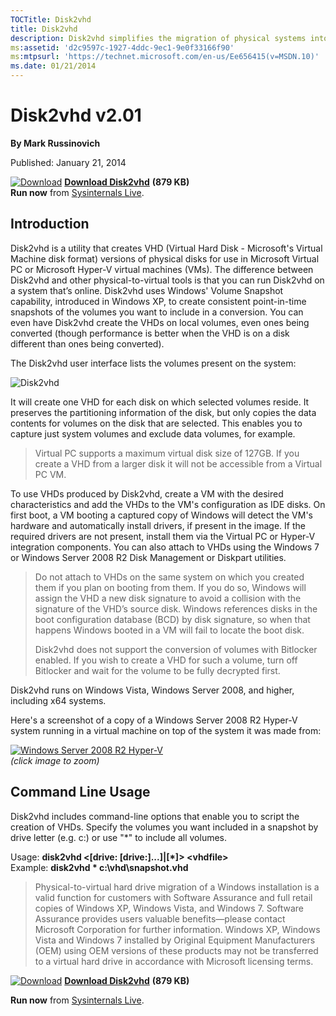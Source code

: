 ```yaml
--- 
TOCTitle: Disk2vhd
title: Disk2vhd
description: Disk2vhd simplifies the migration of physical systems into virtual machines.
ms:assetid: 'd2c9597c-1927-4ddc-9ec1-9e0f33166f90'
ms:mtpsurl: 'https://technet.microsoft.com/en-us/Ee656415(v=MSDN.10)'
ms.date: 01/21/2014
---
```


Disk2vhd v2.01
==============

**By Mark Russinovich**

Published: January 21, 2014

[![Download](/media/landing/sysinternals/download_sm.png)](https://download.sysinternals.com/files/Disk2vhd.zip) [**Download Disk2vhd**](https://download.sysinternals.com/files/Disk2vhd.zip) **(879 KB)**  
**Run now** from [Sysinternals Live](https://live.sysinternals.com/disk2vhd.exe).


## Introduction

Disk2vhd is a utility that creates VHD (Virtual Hard Disk - Microsoft's
Virtual Machine disk format) versions of physical disks for use in
Microsoft Virtual PC or Microsoft Hyper-V virtual machines (VMs). The
difference between Disk2vhd and other physical-to-virtual tools is that
you can run Disk2vhd on a system that’s online. Disk2vhd uses Windows'
Volume Snapshot capability, introduced in Windows XP, to create
consistent point-in-time snapshots of the volumes you want to include in
a conversion. You can even have Disk2vhd create the VHDs on local
volumes, even ones being converted (though performance is better when
the VHD is on a disk different than ones being converted).

The Disk2vhd user interface lists the volumes present on the system:

![Disk2vhd](/media/landing/sysinternals/20131218_Disk2vhd_v2.0.png "Disk2vhd")

It will create one VHD for each disk on which selected volumes reside.
It preserves the partitioning information of the disk, but only copies
the data contents for volumes on the disk that are selected. This
enables you to capture just system volumes and exclude data volumes, for
example.

> Virtual PC supports a maximum virtual disk size of 127GB. If
> you create a VHD from a larger disk it will not be accessible from a
> Virtual PC VM.

To use VHDs produced by Disk2vhd, create a VM with the desired
characteristics and add the VHDs to the VM's configuration as IDE disks.
On first boot, a VM booting a captured copy of Windows will detect the
VM's hardware and automatically install drivers, if present in the
image. If the required drivers are not present, install them via the
Virtual PC or Hyper-V integration components. You can also attach to
VHDs using the Windows 7 or Windows Server 2008 R2 Disk Management or
Diskpart utilities.

> Do not attach to VHDs on the same system on which you created
> them if you plan on booting from them. If you do so, Windows will
> assign the VHD a new disk signature to avoid a collision with the
> signature of the VHD’s source disk. Windows references disks in the
> boot configuration database (BCD) by disk signature, so when that
> happens Windows booted in a VM will fail to locate the boot disk.
> 
> Disk2vhd does not support the conversion of volumes with Bitlocker enabled. If you wish to create a VHD for such a volume, turn off Bitlocker and wait for the volume to be fully decrypted first. 


Disk2vhd runs on Windows Vista, Windows Server 2008, and higher,
including x64 systems.

Here's a screenshot of a copy of a Windows Server 2008 R2 Hyper-V system
running in a virtual machine on top of the system it was made from:

[![Windows Server 2008 R2 Hyper-V](/media/landing/sysinternals/Disk2vhd_02_sm.png)](/media/landing/sysinternals/disk2vhd_02.jpg)  
*(click image to zoom)*

## Command Line Usage

Disk2vhd includes command-line options that enable you to script the
creation of VHDs. Specify the volumes you want included in a snapshot by
drive letter (e.g. c:) or use "\*" to include all volumes.

Usage: **disk2vhd &lt;\[drive: \[drive:\]...\]|\[\*\]&gt;
&lt;vhdfile&gt;**  
Example: **disk2vhd \* c:\\vhd\\snapshot.vhd**

> Physical-to-virtual hard drive migration of a Windows
> installation is a valid function for customers with Software Assurance
> and full retail copies of Windows XP, Windows Vista, and Windows 7.
> Software Assurance provides users valuable benefits—please contact
> Microsoft Corporation for further information. Windows XP, Windows
> Vista and Windows 7 installed by Original Equipment Manufacturers
> (OEM) using OEM versions of these products may not be transferred to a
> virtual hard drive in accordance with Microsoft licensing terms.

[![Download](/media/landing/sysinternals/download_sm.png)](https://download.sysinternals.com/files/Disk2vhd.zip) [**Download Disk2vhd**](https://download.sysinternals.com/files/Disk2vhd.zip) **(879 KB)**

**Run now** from [Sysinternals Live](https://live.sysinternals.com/disk2vhd.exe).

